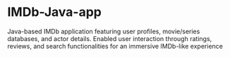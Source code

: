 # IMDb-Java-app
Java-based IMDb application featuring user profiles, movie/series databases, and actor details. Enabled user interaction through ratings, reviews, and search functionalities for an immersive IMDb-like experience
